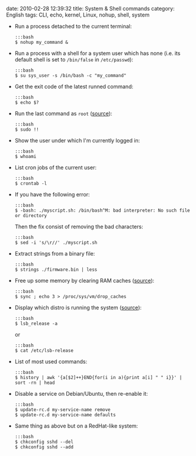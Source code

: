 date: 2010-02-28 12:39:32
title: System & Shell commands
category: English
tags: CLI, echo, kernel, Linux, nohup, shell, system

  * Run a process detached to the current terminal:

        :::bash
        $ nohup my_command &

  * Run a process with a shell for a system user which has none (i.e. its default shell is set to `/bin/false` in `/etc/passwd`):

        :::bash
        $ su sys_user -s /bin/bash -c "my_command"

  * Get the exit code of the latest runned command:

        :::bash
        $ echo $?

  * Run the last command as `root` ([source](http://blog.hardikr.com/post/2337320222/sudo-previous-command)):

        :::bash
        $ sudo !!

  * Show the user under which I'm currently logged in:

        :::bash
        $ whoami

  * List cron jobs of the current user:

        :::bash
        $ crontab -l

  * If you have the following error:

        :::bash
        $ -bash: ./myscript.sh: /bin/bash^M: bad interpreter: No such file or directory

    Then the fix consist of removing the bad characters:

        :::bash
        $ sed -i 's/\r//' ./myscript.sh

  * Extract strings from a binary file:

        :::bash
        $ strings ./firmware.bin | less

  * Free up some memory by clearing RAM caches ([source](http://www.scottklarr.com/topic/134/linux-how-to-clear-the-cache-from-memory/)):

        :::bash
        $ sync ; echo 3 > /proc/sys/vm/drop_caches

  * Display which distro is running the system ([source](http://news.ycombinator.com/item?id=1973441)):

        :::bash
        $ lsb_release -a

    or

        :::bash
        $ cat /etc/lsb-release

  * List of most used commands:

        :::bash
        $ history | awk '{a[$2]++}END{for(i in a){print a[i] " " i}}' | sort -rn | head

  * Disable a service on Debian/Ubuntu, then re-enable it:

        :::bash
        $ update-rc.d my-service-name remove
        $ update-rc.d my-service-name defaults

  * Same thing as above but on a RedHat-like system:

        :::bash
        $ chkconfig sshd --del
        $ chkconfig sshd --add

